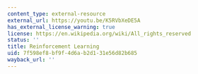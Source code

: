 ```yaml
---
content_type: external-resource
external_url: https://youtu.be/K5RVbXeDE5A
has_external_license_warning: true
license: https://en.wikipedia.org/wiki/All_rights_reserved
status: ''
title: Reinforcement Learning
uid: 7f598ef8-bf9f-4d6a-b2d1-31e56d82b685
wayback_url: ''
---
```

